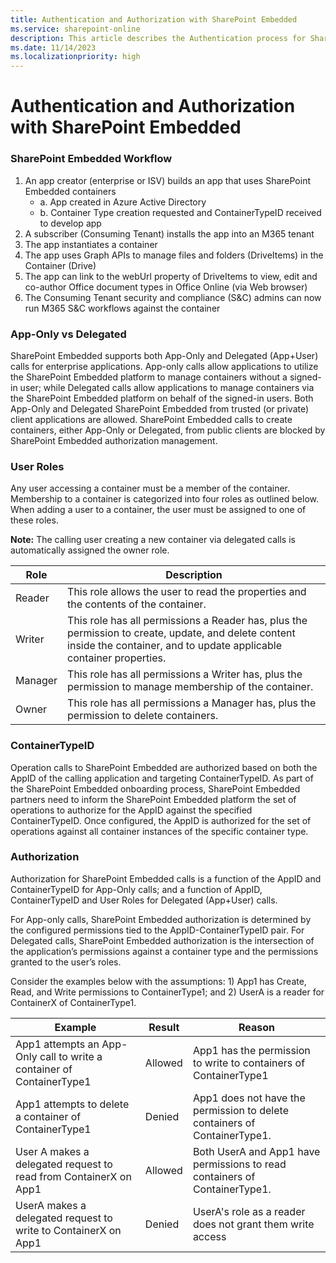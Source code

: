 ```yaml
---
title: Authentication and Authorization with SharePoint Embedded
ms.service: sharepoint-online
description: This article describes the Authentication process for SharePoint Embedded Applications
ms.date: 11/14/2023
ms.localizationpriority: high
---
```


# Authentication and Authorization with SharePoint Embedded


### SharePoint Embedded Workflow
1.	An app creator (enterprise or ISV) builds an app that uses SharePoint Embedded containers
    - a.	App created in Azure Active Directory
    - b.	Container Type creation requested and ContainerTypeID received to develop app
2.	A subscriber (Consuming Tenant) installs the app into an M365 tenant
3.	The app instantiates a container
4.	The app uses Graph APIs to manage files and folders (DriveItems) in the Container (Drive)
5.	The app can link to the webUrl property of DriveItems to view, edit and co-author Office document types in Office Online (via Web browser)
6.	The Consuming Tenant security and compliance (S&C) admins can now run M365 S&C workflows against the container

### App-Only vs Delegated
SharePoint Embedded supports both App-Only and Delegated (App+User) calls for enterprise applications. App-only calls allow applications to utilize the SharePoint Embedded platform to manage containers without a signed-in user; while Delegated calls allow applications to manage containers via the SharePoint Embedded platform on behalf of the signed-in users. 
Both App-Only and Delegated SharePoint Embedded from trusted (or private) client applications are allowed. SharePoint Embedded calls to create containers, either App-Only or Delegated, from public clients are blocked by SharePoint Embedded authorization management.


### User Roles
Any user accessing a container must be a member of the container. Membership to a container is categorized into four roles as outlined below. When adding a user to a container, the user must be assigned to one of these roles. 

**Note:** The calling user creating a new container via delegated calls is automatically assigned the owner role. 

| **Role** | **Description**                                                                                                                                                             |
|----------|-----------------------------------------------------------------------------------------------------------------------------------------------------------------------------|
| Reader   | This role allows the user to read the properties and the contents of the container.                                                                                         |
| Writer   | This role has all permissions a Reader has, plus the permission to create, update, and delete content inside the container, and to update applicable  container properties. |
| Manager  | This role has all permissions a Writer has, plus the permission to manage membership of the container.                                                                      |
| Owner    | This role has all permissions a Manager has, plus the permission to delete containers.                                                                                      |


### ContainerTypeID
Operation calls to SharePoint Embedded are authorized based on both the AppID of the calling application and targeting ContainerTypeID. As part of the SharePoint Embedded onboarding process, SharePoint Embedded partners need to inform the SharePoint Embedded platform the set of operations to authorize for the AppID against the specified ContainerTypeID. Once configured, the AppID is authorized for the set of operations against all container instances of the specific container type.

### Authorization
Authorization for SharePoint Embedded calls is a function of the AppID and ContainerTypeID for App-Only calls; and a function of AppID, ContainerTypeID and User Roles for Delegated (App+User) calls.

For App-only calls, SharePoint Embedded authorization is determined by the configured permissions tied to the AppID-ContainerTypeID pair. For Delegated calls, SharePoint Embedded authorization is the intersection of the application’s permissions against a container type and the permissions granted to the user’s roles.

Consider the examples below with the assumptions: 1) App1 has Create, Read, and Write permissions to ContainerType1; and 2) UserA is a reader for ContainerX of ContainerType1.

| **Example**                                                           | **Result** | **Reason**                                                                 |
|-----------------------------------------------------------------------|------------|----------------------------------------------------------------------------|
| App1 attempts an App-Only call to write a container of ContainerType1 | Allowed    | App1 has the permission to write to containers of ContainerType1           |
| App1 attempts to delete a container of ContainerType1                 | Denied     | App1 does not have the permission to delete containers of ContainerType1.  |
| User A makes a delegated request to read from ContainerX on App1      | Allowed    | Both UserA and App1 have permissions to read containers of ContainerType1. |
| UserA makes a delegated request to write to ContainerX on App1        | Denied     | UserA's role as a reader does not grant them write access                  |

